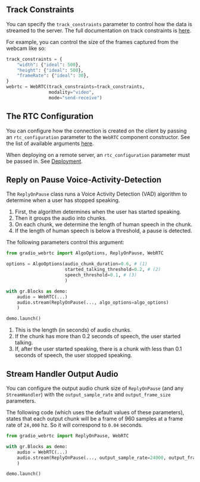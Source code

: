 ## Track Constraints

You can specify the `track_constraints` parameter to control how the data is streamed to the server. The full documentation on track constraints is [here](https://developer.mozilla.org/en-US/docs/Web/API/MediaTrackConstraints#constraints).

For example, you can control the size of the frames captured from the webcam like so:

```python
track_constraints = {
    "width": {"ideal": 500},
    "height": {"ideal": 500},
    "frameRate": {"ideal": 30},
}
webrtc = WebRTC(track_constraints=track_constraints,
                modality="video",
                mode="send-receive")
```


## The RTC Configuration

You can configure how the connection is created on the client by passing an `rtc_configuration` parameter to the `WebRTC` component constructor.
See the list of available arguments [here](https://developer.mozilla.org/en-US/docs/Web/API/RTCPeerConnection/RTCPeerConnection#configuration).

When deploying on a remote server, an `rtc_configuration` parameter must be passed in. See [Deployment](/deployment).

## Reply on Pause Voice-Activity-Detection

The `ReplyOnPause` class runs a Voice Activity Detection (VAD) algorithm to determine when a user has stopped speaking.

1. First, the algorithm determines when the user has started speaking.
2. Then it groups the audio into chunks.
3. On each chunk, we determine the length of human speech in the chunk.
4. If the length of human speech is below a threshold, a pause is detected.

The following parameters control this argument:

```python
from gradio_webrtc import AlgoOptions, ReplyOnPause, WebRTC

options = AlgoOptions(audio_chunk_duration=0.6, # (1)
                      started_talking_threshold=0.2, # (2)
                      speech_threshold=0.1, # (3)
                      )

with gr.Blocks as demo:
    audio = WebRTC(...)
    audio.stream(ReplyOnPause(..., algo_options=algo_options)
    )

demo.launch()
```

1. This is the length (in seconds) of audio chunks.
2. If the chunk has more than 0.2 seconds of speech, the user started talking.
3. If, after the user started speaking, there is a chunk with less than 0.1 seconds of speech, the user stopped speaking.

## Stream Handler Output Audio

You can configure the output audio chunk size of `ReplyOnPause` (and any `StreamHandler`) 
with the `output_sample_rate` and `output_frame_size` parameters.

The following code (which uses the default values of these parameters), states that each output chunk will be a frame of 960 samples at a frame rate of `24,000` hz. So it will correspond to `0.04` seconds.

```python
from gradio_webrtc import ReplyOnPause, WebRTC

with gr.Blocks as demo:
    audio = WebRTC(...)
    audio.stream(ReplyOnPause(..., output_sample_rate=24000, output_frame_size=960)
    )

demo.launch()
```